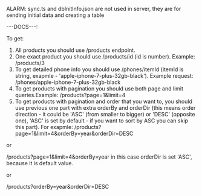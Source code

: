 ALARM:
sync.ts and dbInitInfo.json are not used in server, they are for sending initial data and creating a table

---DOCS---: 

To get: 
1. All products you should use /products endpoint.
2. One exact product you should use /products/id (id is number).
Example:
/products/3
3. To get detailed phone info you should use /phones/itemId (itemId is string, exapmle - 'apple-iphone-7-plus-32gb-black').
Example request:
/phones/apple-iphone-7-plus-32gb-black
4. To get products with pagination you should use both page and limit queries.Example: 
/products?page=1&limit=4
5. To get products with pagination and order that you want to, you should use previous one part with extra orderBy and orderDir (this means order direction - it could be 'ASC' (from smaller to bigger) or 'DESC' (opposite one), 'ASC' is set by default - if you want to sort by ASC you can skip this part). 
For exapmle: 
/products?page=1&limit=4&orderBy=year&orderDir=DESC

or

/products?page=1&limit=4&orderBy=year
in this case orderDir is set 'ASC', because it is default value.

or 

/products?orderBy=year&orderDir=DESC

